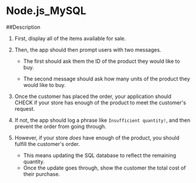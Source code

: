 # Node.js_MySQL

##Description




1. First, display all of the items available for sale. 




2. Then, the app should then prompt users with two messages.
   
    * The first should ask them the ID of the product they would like to buy.

    * The second message should ask how many units of the product they would like to buy.

3. Once the customer has placed the order, your application should CHECK if your store has enough of the product to meet    the customer's request.

4. If not, the app should log a phrase like `Insufficient quantity!`, and then prevent the order from going through.

5.  However, if your store _does_ have enough of the product, you should fulfill the customer's order.
    * This means updating the SQL database to reflect the remaining quantity.
    * Once the update goes through, show the customer the total cost of their purchase.